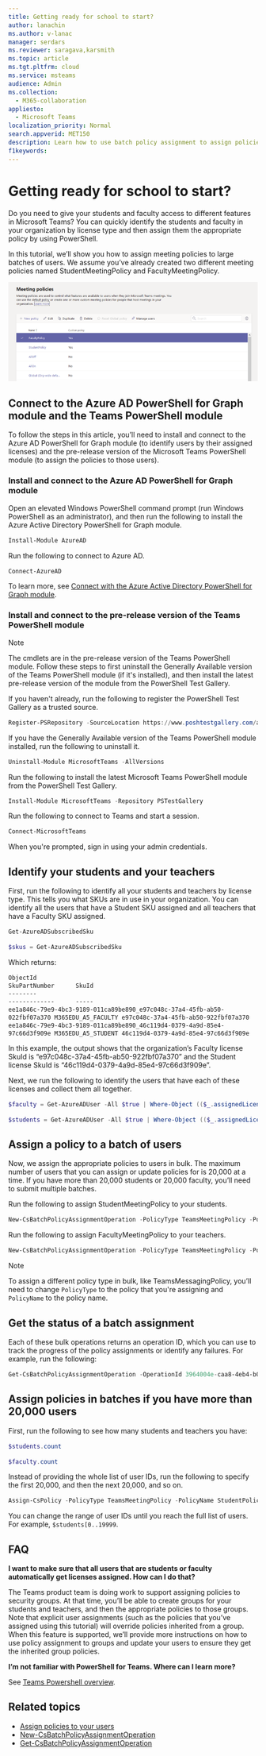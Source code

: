 ```yaml
---
title: Getting ready for school to start?
author: lanachin
ms.author: v-lanac
manager: serdars
ms.reviewer: saragava,karsmith
ms.topic: article
ms.tgt.pltfrm: cloud
ms.service: msteams
audience: Admin
ms.collection: 
  - M365-collaboration
appliesto: 
  - Microsoft Teams
localization_priority: Normal
search.appverid: MET150
description: Learn how to use batch policy assignment to assign policies to your students and teachers in bulk. 
f1keywords: 
---
```


# Getting ready for school to start?

Do you need to give your students and faculty access to different features in Microsoft Teams? You can quickly identify the students and faculty in your organization by license type and then assign them the appropriate policy by using PowerShell. 

In this tutorial, we’ll show you how to assign meeting policies to large batches of users. We assume you’ve already created two different meeting policies named StudentMeetingPolicy and FacultyMeetingPolicy.

![Screenshot of the Meeting policies page in the Teams admin center](media/edu-batch-policy-assignment.png)

## Connect to the Azure AD PowerShell for Graph module and the Teams PowerShell module

To follow the steps in this article, you’ll need to install and connect to the Azure AD PowerShell for Graph module (to identify users by their assigned licenses) and the pre-release version of the Microsoft Teams PowerShell module (to assign the policies to those users).

### Install and connect to the Azure AD PowerShell for Graph module

Open an elevated Windows PowerShell command prompt (run Windows PowerShell as an administrator), and then run the following to install the Azure Active Directory PowerShell for Graph module.

```powershell
Install-Module AzureAD
```

Run the following to connect to Azure AD.

```powershell
Connect-AzureAD
```

To learn more, see [Connect with the Azure Active Directory PowerShell for Graph module](https://docs.microsoft.com/eoffice365/enterprise/powershell/connect-to-office-365-powershell#connect-with-the-azure-active-directory-powershell-for-graph-module).

### Install and connect to the pre-release version of the Teams PowerShell module

> [!NOTE]
> The cmdlets are in the pre-release version of the Teams PowerShell module. Follow these steps to first uninstall the Generally Available version of the Teams PowerShell module (if it's installed), and then install the latest pre-release version of the module from the PowerShell Test Gallery.

If you haven't already, run the following to register the PowerShell Test Gallery as a trusted source.

```powershell
Register-PSRepository -SourceLocation https://www.poshtestgallery.com/api/v2 -Name PsTestGallery -InstallationPolicy Trusted
```

If you have the Generally Available version of the Teams PowerShell module installed, run the following to uninstall it.

```powershell
Uninstall-Module MicrosoftTeams -AllVersions
```

Run the following to install the latest Microsoft Teams PowerShell module from the PowerShell Test Gallery.

```powershell
Install-Module MicrosoftTeams -Repository PSTestGallery
```

Run the following to connect to Teams and start a session.

```powershell
Connect-MicrosoftTeams
```

When you're prompted, sign in using your admin credentials.

## Identify your students and your teachers

First, run the following to identify all your students and teachers by license type. This tells you what SKUs are in use in your organization. You can identify all the users that have a Student SKU assigned and all teachers that have a Faculty SKU assigned.

```powershell
Get-AzureADSubscribedSku
```

```powershell
$skus = Get-AzureADSubscribedSku
```

Which returns:

```
ObjectId                                                                  SkuPartNumber      SkuId
--------                                                                  -------------      -----
ee1a846c-79e9-4bc3-9189-011ca89be890_e97c048c-37a4-45fb-ab50-022fbf07a370 M365EDU_A5_FACULTY e97c048c-37a4-45fb-ab50-922fbf07a370
ee1a846c-79e9-4bc3-9189-011ca89be890_46c119d4-0379-4a9d-85e4-97c66d3f909e M365EDU_A5_STUDENT 46c119d4-0379-4a9d-85e4-97c66d3f909e
```


In this example, the output shows that the organization’s Faculty license SkuId is “e97c048c-37a4-45fb-ab50-922fbf07a370” and the Student license SkuId is “46c119d4-0379-4a9d-85e4-97c66d3f909e”.

Next, we run the following to identify the users that have each of these licenses and collect them all together.

```powershell
$faculty = Get-AzureADUser -All $true | Where-Object (($_.assignedLicenses).SkuId -contains “e97c048c-37a4-45fb-ab50-922fbf07a370”)
```

```powershell
$students = Get-AzureADUser -All $true | Where-Object (($_.assignedLicenses).SkuId -contains “46c119d4-0379-4a9d-85e4-97c66d3f909e”)
```

## Assign a policy to a batch of users

Now, we assign the appropriate policies to users in bulk. The maximum number of users that you can assign or update policies for is 20,000 at a time. If you have more than 20,000 students or 20,000 faculty, you’ll need to submit multiple batches.

Run the following to assign StudentMeetingPolicy to your students.

```powershell
New-CsBatchPolicyAssignmentOperation -PolicyType TeamsMeetingPolicy -PolicyName StudentMeetingPolicy -Identity $students.ObjectId
```

Run the following to assign FacultyMeetingPolicy to your teachers.

```powershell
New-CsBatchPolicyAssignmentOperation -PolicyType TeamsMeetingPolicy -PolicyName FacultyMeetingPolicy -Identity $faculty.ObjectId
```

> [!NOTE]
> To assign a different policy type in bulk, like TeamsMessagingPolicy, you’ll need to change ```PolicyType``` to the policy that you're assigning and ```PolicyName``` to the policy name.

## Get the status of a batch assignment

Each of these bulk operations returns an operation ID, which you can use to track the progress of the policy assignments or identify any failures. For example, run the following:

```powershell
Get-CsBatchPolicyAssignmentOperation -OperationId 3964004e-caa8-4eb4-b0d2-7dd2c8173c8c | fl
```

## Assign policies in batches if you have more than 20,000 users

First, run the following to see how many students and teachers you have:

```powershell
$students.count
```

```powershell
$faculty.count
```

Instead of providing the whole list of user IDs, run the following to specify the first 20,000, and then the next 20,000, and so on.

```powershell
Assign-CsPolicy -PolicyType TeamsMeetingPolicy -PolicyName StudentPolicy -Identities $students[0..19999].ObjectId
```

You can change the range of user IDs until you reach the full list of users. For example, ```$students[0..19999```.

## FAQ

**I want to make sure that all users that are students or faculty automatically get licenses assigned. How can I do that?**

The Teams product team is doing work to support assigning policies to security groups. At that time, you’ll be able to create groups for your students and teachers, and then the appropriate policies to those groups. Note that explicit user assignments (such as the policies that you’ve assigned using this tutorial) will override policies inherited from a group. When this feature is supported, we’ll provide more instructions on how to use policy assignment to groups and update your users to ensure they get the inherited group policies.

**I’m not familiar with PowerShell for Teams. Where can I learn more?**

See [Teams Powershell overview](teams-powershell-overview.md).

## Related topics

- [Assign policies to your users](assign-policies.md)
- [New-CsBatchPolicyAssignmentOperation](https://docs.microsoft.com/powershell/module/teams/new-csbatchpolicyassignmentoperation)
- [Get-CsBatchPolicyAssignmentOperation](https://docs.microsoft.com/powershell/module/teams/get-csbatchpolicyassignmentoperation)